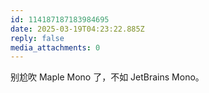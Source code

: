 ```yaml
---
id: 114187187183984695
date: 2025-03-19T04:23:22.885Z
reply: false
media_attachments: 0
---
```


别尬吹 Maple Mono 了，不如 JetBrains Mono。

